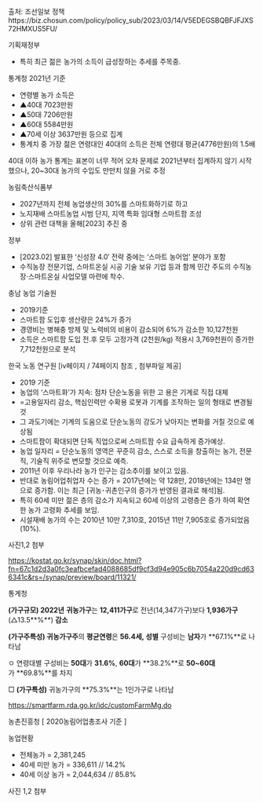 출처: 조선일보 정책https://biz.chosun.com/policy/policy_sub/2023/03/14/V5EDEGSBQBFJFJXS72HMXUS5FU/

기획재정부

- 특히 최근 젊은 농가의 소득이 급성장하는 추세를 주목중.

통계청 2021년 기준 

- 연령별 농가 소득은
- ▲40대 7023만원
- ▲50대 7206만원
- ▲60대 5584만원
- ▲70세 이상 3637만원 등으로 집계
- 통계치 중 가장 젊은 연령대인 40대의 소득은 전체 연령대 평균(4776만원)의 1.5배

40대 이하 농가 통계는 표본이 너무 적어 오차 문제로 2021년부터 집계하지 않기 시작했으나, 20~30대 농가의 수입도 만만치 않을 거로 추정

농림축산식품부

- 2027년까지 전체 농업생산의 30%를 스마트화하기로 하고
- 노지재배 스마트농업 시범 단지, 지역 특화 임대형 스마트팜 조성
- 상위 관련 대책을 올해[2023] 추진 중

정부 

- [2023.02] 발표한 ‘신성장 4.0′ 전략 중에는 ‘스마트 농어업’ 분야가 포함
- 수직농장 전문기업, 스마트온실 시공 기술 보유 기업 등과 함께 민간 주도의 수직농장·스마트온실 사업모델 마련에 착수.

충남 농업 기술원 

- 2019기준
- 스마트팜 도입후 생산량은 24%가 증가
- 경영비는 병해충 방제 및 노력비의 비용이 감소되어 6%가 감소한 10,127천원
- 소득은 스마트팜 도입 전․후 모두 고정가격
(2천원/kg) 적용시 3,769천원이 증가한 7,712천원으로 분석

한국 노동 연구원 [iv페이지 / 74페이지 참조 , 첨부파일 제공]

- 2019 기준
- 농업의 ‘스마트화’가 지속:  점차 단순노동을 위한 고
용은 기계로 직접 대체
- =고용일자리 감소, 핵심인력만 수확용 로봇과 기계를 조작하는 일의 형태로 변경될 것
- 그 과도기에는 기계의 도움으로 단순노동의 강도가 낮아지는 변화를 거칠 것으로 예상됨
- 스마트팜이 확대되면 단독 직업으로써 스마트팜 수요 급속하게 증가예상.
- 농업 일자리 = 단순노동의 영역은 꾸준히 감소, 스스로 소득을 창출하는 농가, 전문직, 기술직 위주로 변모할 것으로 예측.
- 2011년 이후 우리나라 농가 인구는 감소추이를 보이고 있음.
- 반대로 농림어업취업자 수는 증가 =  2017년에는 약 128만,  2018년에는 134만 명으로 증가함. 이는 최근 [귀농･귀촌인구의 증가가 반영된 결과로 해석]됨.
- 특히 60세 미만 젊은 층의 감소가 지속되고 60세 이상의 고령층은 증가
하여 확연한 농가 고령화 추세를 보임.
- 시설재배 농가의 수는 2010년 10만 7,310호, 2015년 11만 7,905호로
증가되었음(10%).

사진1,2 첨부

https://kostat.go.kr/synap/skin/doc.html?fn=67c1d2d3a0fc3eafbcefad4088685df9cf3d94e905c6b7054a220d9cd636341c&rs=/synap/preview/board/11321/

통계청 

**(가구규모) 2022년** **귀농가구**는 **12,411가구**로 전년(14,347가구)보다 **1,936가구**(△13.5**%**) **감소**

**(가구주특성) 귀농가구주**의 **평균연령**은 **56.4세, 성별** 구성비는 **남자**가 **67.1%**로 나타남

ㅇ 연령대별 구성비는 **50대**가 **31.6%**, **60대**가 **38.2%**로 **50~60대**가 **69.8%**를 차지

□ **(가구특성)** 귀농가구의 **75.3%**는 1인가구로 나타남

https://smartfarm.rda.go.kr/idc/customFarmMg.do

농촌진흥청 [ 2020농림어업총조사 기준 ] 

농업현황

- 전체농가 = 2,381,245
- 40세 미만 농가 = 336,611  // 14.2%
- 40세 이상 농가 = 2,044,634  // 85.8%

사진 1,2 첨부
